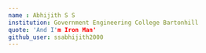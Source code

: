 ```yaml
---
name : Abhijith S S
institution: Government Engineering College Bartonhill
quote: 'And I'm Iron Man'
github_user: ssabhijith2000
---
```

